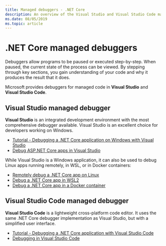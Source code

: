 ```yaml
---
title: Managed debuggers - .NET Core
description: An overview of the Visual Studio and Visual Studio Code managed debuggers.
ms.date: 08/05/2019
ms.topic: article
---
```

# .NET Core managed debuggers

Debuggers allow programs to be paused or executed step-by-step. When paused, the current state of the process can be viewed. By stepping through key sections, you gain understanding of your code and why it produces the result that it does.

Microsoft provides debuggers for managed code in **Visual Studio** and **Visual Studio Code**.

## Visual Studio managed debugger

**Visual Studio** is an integrated development environment with the most comprehensive debugger available. Visual Studio is an excellent choice for developers working on Windows.

- [Tutorial - Debugging a .NET Core application on Windows with Visual Studio](../tutorials/debugging-with-visual-studio.md)
- [Debug ASP.NET Core apps in Visual Studio](/visualstudio/debugger/how-to-enable-debugging-for-aspnet-applications#debug-aspnet-core-apps)

While Visual Studio is a Windows application, it can also be used to debug Linux apps running remotely, in WSL, or in Docker containers:

- [Remotely debug a .NET Core app on Linux](/visualstudio/debugger/remote-debugging-dotnet-core-linux-with-ssh)
- [Debug a .NET Core app in WSL2](/visualstudio/debugger/debug-dotnet-core-in-wsl-2)
- [Debug a .NET Core app in a Docker container](/visualstudio/containers/edit-and-refresh)

## Visual Studio Code managed debugger

**Visual Studio Code** is a lightweight cross-platform code editor. It uses the same .NET Core debugger implementation as Visual Studio, but with a simplified user interface.

- [Tutorial - Debugging a .NET Core application with Visual Studio Code](../tutorials/debugging-with-visual-studio-code.md)
- [Debugging in Visual Studio Code](https://code.visualstudio.com/docs/editor/debugging)
